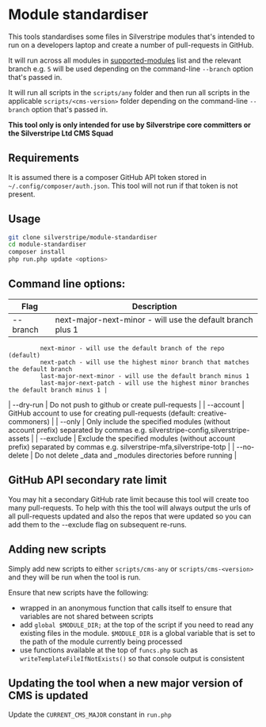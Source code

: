# Module standardiser

This tools standardises some files in Silverstripe modules that's intended to run on a developers laptop and create 
a number of pull-requests in GitHub.

It will run across all modules in [supported-modules](https://github.com/silverstripe/supported-modules) list and the 
relevant branch e.g. `5` will be used depending on the command-line `--branch` option that's passed in.

It will run all scripts in the `scripts/any` folder and then run all scripts in the applicable 
`scripts/<cms-version>` folder depending on the command-line `--branch` option that's passed in.

**This tool only is only intended for use by Silverstripe core committers or the Silverstripe Ltd CMS Squad**

## Requirements

It is assumed there is a composer GitHub API token stored in `~/.config/composer/auth.json`. This tool will not run 
if that token is not present.

## Usage

```bash
git clone silverstripe/module-standardiser
cd module-standardiser
composer install
php run.php update <options>
```

## Command line options:

| Flag | Description |
| ---- | ------------|
| --branch | next-major-next-minor - will use the default branch plus 1
             next-minor - will use the default branch of the repo (default)
             next-patch - will use the highest minor branch that matches the default branch 
             last-major-next-minor - will use the default branch minus 1
             last-major-next-patch - will use the highest minor branches the default branch minus 1 |
| --dry-run | Do not push to github or create pull-requests |
| --account | GitHub account to use for creating pull-requests (default: creative-commoners) |
| --only | Only include the specified modules (without account prefix) separated by commas e.g. silverstripe-config,silverstripe-assets |
| --exclude | Exclude the specified modules (without account prefix) separated by commas e.g. silverstripe-mfa,silverstripe-totp |
| --no-delete | Do not delete _data and _modules directories before running |


## GitHub API secondary rate limit

You may hit a secondary GitHub rate limit because this tool will create too many pull-requests. To help with this 
the tool will always output the urls of all pull-requests updated and also the repos that were updated so you can 
add them to the --exclude flag on subsequent re-runs.

## Adding new scripts

Simply add new scripts to either `scripts/cms-any` or `scripts/cms-<version>` and they will be run when the tool is run.

Ensure that new scripts have the following:
- wrapped in an anonymous function that calls itself to ensure that variables are not shared between scripts
- add `global $MODULE_DIR;` at the top of the script if you need to read any existing files in the module. `$MODULE_DIR` 
  is a global variable that is set to the path of the module currently being processed
- use functions available at the top of `funcs.php` such as `writeTemplateFileIfNotExists()` so that console output is consistent

## Updating the tool when a new major version of CMS is updated

Update the `CURRENT_CMS_MAJOR` constant in `run.php`
